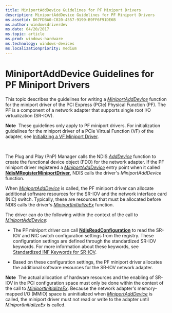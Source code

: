 ```yaml
---
title: MiniportAddDevice Guidelines for PF Miniport Drivers
description: MiniportAddDevice Guidelines for PF Miniport Drivers
ms.assetid: D67FDBA0-C020-4557-9199-B9FF6F91DE6B
ms.author: windowsdriverdev
ms.date: 04/20/2017
ms.topic: article
ms.prod: windows-hardware
ms.technology: windows-devices
ms.localizationpriority: medium
---
```


# MiniportAddDevice Guidelines for PF Miniport Drivers


This topic describes the guidelines for writing a [*MiniportAddDevice*](https://msdn.microsoft.com/library/windows/hardware/ff559332) function for the miniport driver of the PCI Express (PCIe) Physical Function (PF). The PF is a component of a network adapter that supports single root I/O virtualization (SR-IOV).

**Note**  These guidelines only apply to PF miniport drivers. For initialization guidelines for the miniport driver of a PCIe Virtual Function (VF) of the adapter, see [Initializing a VF Miniport Driver](initializing-a-vf-miniport-driver.md).

 

The Plug and Play (PnP) Manager calls the NDIS [*AddDevice*](https://msdn.microsoft.com/library/windows/hardware/ff540521) function to create the functional device object (FDO) for the network adapter. If the PF miniport driver registered a [*MiniportAddDevice*](https://msdn.microsoft.com/library/windows/hardware/ff559332) entry point when it called [**NdisMRegisterMiniportDriver**](https://msdn.microsoft.com/library/windows/hardware/ff563654), NDIS calls the driver's *MiniportAddDevice* function.

When [*MiniportAddDevice*](https://msdn.microsoft.com/library/windows/hardware/ff559332) is called, the PF miniport driver can allocate additional software resources for the SR-IOV and the network interface card (NIC) switch. Typically, these are resources that must be allocated before NDIS calls the driver's [*MiniportInitializeEx*](https://msdn.microsoft.com/library/windows/hardware/ff559389) function.

The driver can do the following within the context of the call to [*MiniportAddDevice*](https://msdn.microsoft.com/library/windows/hardware/ff559332):

-   The PF miniport driver can call [**NdisReadConfiguration**](https://msdn.microsoft.com/library/windows/hardware/ff564511) to read the SR-IOV and NIC switch configuration settings from the registry. These configuration settings are defined through the standardized SR-IOV keywords. For more information about these keywords, see [Standardized INF Keywords for SR-IOV](standardized-inf-keywords-for-sr-iov.md).

-   Based on these configuration settings, the PF miniport driver allocates the additional software resources for the SR-IOV network adapter.

**Note**  The actual allocation of hardware resources and the enabling of SR-IOV in the PCI configuration space must only be done within the context of the call to [*MiniportInitializeEx*](https://msdn.microsoft.com/library/windows/hardware/ff559389). Because the network adapter's memory-mapped I/O (MMIO) space is uninitialized when [*MiniportAddDevice*](https://msdn.microsoft.com/library/windows/hardware/ff559332) is called, the miniport driver must not read or write to the adapter until *MiniportInitializeEx* is called.

 

 

 





